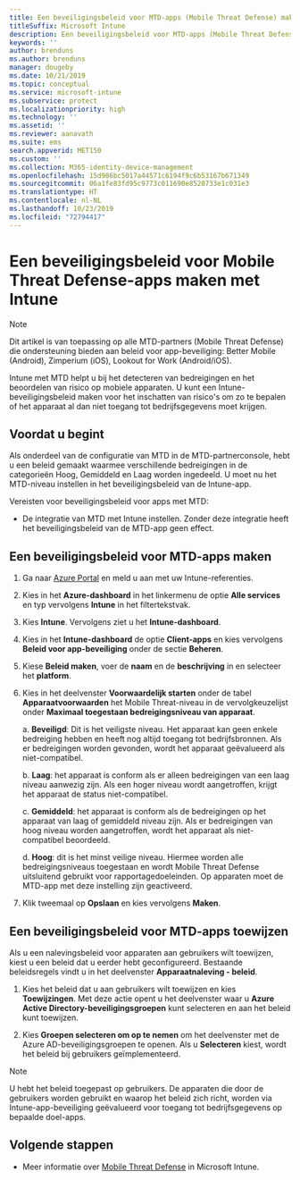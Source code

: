 ```yaml
---
title: Een beveiligingsbeleid voor MTD-apps (Mobile Threat Defense) maken met Intune
titleSuffix: Microsoft Intune
description: Een beveiligingsbeleid voor MTD-apps (Mobile Threat Defense) maken met Microsoft Intune.
keywords: ''
author: brenduns
ms.author: brenduns
manager: dougeby
ms.date: 10/21/2019
ms.topic: conceptual
ms.service: microsoft-intune
ms.subservice: protect
ms.localizationpriority: high
ms.technology: ''
ms.assetid: ''
ms.reviewer: aanavath
ms.suite: ems
search.appverid: MET150
ms.custom: ''
ms.collection: M365-identity-device-management
ms.openlocfilehash: 15d986bc5017a44571c6194f9c6b53167b671349
ms.sourcegitcommit: 06a1fe83fd95c9773c011690e8520733e1c031e3
ms.translationtype: HT
ms.contentlocale: nl-NL
ms.lasthandoff: 10/23/2019
ms.locfileid: "72794417"
---
```

# <a name="create-mobile-threat-defense-app-protection-policy-with-intune"></a>Een beveiligingsbeleid voor Mobile Threat Defense-apps maken met Intune

> [!NOTE] 
> Dit artikel is van toepassing op alle MTD-partners (Mobile Threat Defense) die ondersteuning bieden aan beleid voor app-beveiliging: Better Mobile (Android), Zimperium (iOS), Lookout for Work (Android/iOS).

Intune met MTD helpt u bij het detecteren van bedreigingen en het beoordelen van risico op mobiele apparaten. U kunt een Intune-beveiligingsbeleid maken voor het inschatten van risico's om zo te bepalen of het apparaat al dan niet toegang tot bedrijfsgegevens moet krijgen. 

## <a name="before-you-begin"></a>Voordat u begint

Als onderdeel van de configuratie van MTD in de MTD-partnerconsole, hebt u een beleid gemaakt waarmee verschillende bedreigingen in de categorieën Hoog, Gemiddeld en Laag worden ingedeeld. U moet nu het MTD-niveau instellen in het beveiligingsbeleid van de Intune-app.

Vereisten voor beveiligingsbeleid voor apps met MTD:

- De integratie van MTD met Intune instellen. Zonder deze integratie heeft het beveiligingsbeleid van de MTD-app geen effect.

## <a name="to-create-an-mtd-app-protection-policy"></a>Een beveiligingsbeleid voor MTD-apps maken

1. Ga naar [Azure Portal](https://portal.azure.com/) en meld u aan met uw Intune-referenties.

2. Kies in het **Azure-dashboard** in het linkermenu de optie **Alle services** en typ vervolgens **Intune** in het filtertekstvak.

3. Kies **Intune**. Vervolgens ziet u het **Intune-dashboard**.

4. Kies in het **Intune-dashboard** de optie **Client-apps** en kies vervolgens **Beleid voor app-beveiliging** onder de sectie **Beheren**.

5. Kiese **Beleid maken**, voer de **naam** en de **beschrijving** in en selecteer het **platform**. 

6. Kies in het deelvenster **Voorwaardelijk starten** onder de tabel **Apparaatvoorwaarden** het Mobile Threat-niveau in de vervolgkeuzelijst onder **Maximaal toegestaan bedreigingsniveau van apparaat**.

    a.  **Beveiligd**: Dit is het veiligste niveau. Het apparaat kan geen enkele bedreiging hebben en heeft nog altijd toegang tot bedrijfsbronnen. Als er bedreigingen worden gevonden, wordt het apparaat geëvalueerd als niet-compatibel.

    b.  **Laag**: het apparaat is conform als er alleen bedreigingen van een laag niveau aanwezig zijn. Als een hoger niveau wordt aangetroffen, krijgt het apparaat de status niet-compatibel.

    c.  **Gemiddeld**: het apparaat is conform als de bedreigingen op het apparaat van laag of gemiddeld niveau zijn. Als er bedreigingen van hoog niveau worden aangetroffen, wordt het apparaat als niet-compatibel beoordeeld.

    d.  **Hoog**: dit is het minst veilige niveau. Hiermee worden alle bedreigingsniveaus toegestaan en wordt Mobile Threat Defense uitsluitend gebruikt voor rapportagedoeleinden. Op apparaten moet de MTD-app met deze instelling zijn geactiveerd.

7. Klik tweemaal op **Opslaan** en kies vervolgens **Maken**.

## <a name="to-assign-an-mtd-app-protection-policy"></a>Een beveiligingsbeleid voor MTD-apps toewijzen

Als u een nalevingsbeleid voor apparaten aan gebruikers wilt toewijzen, kiest u een beleid dat u eerder hebt geconfigureerd. Bestaande beleidsregels vindt u in het deelvenster **Apparaatnaleving - beleid**.

1. Kies het beleid dat u aan gebruikers wilt toewijzen en kies **Toewijzingen**. Met deze actie opent u het deelvenster waar u **Azure Active Directory-beveiligingsgroepen** kunt selecteren en aan het beleid kunt toewijzen.

2. Kies **Groepen selecteren om op te nemen** om het deelvenster met de Azure AD-beveiligingsgroepen te openen. Als u **Selecteren** kiest, wordt het beleid bij gebruikers geïmplementeerd.

> [!NOTE] 
> U hebt het beleid toegepast op gebruikers. De apparaten die door de gebruikers worden gebruikt en waarop het beleid zich richt, worden via Intune-app-beveiliging geëvalueerd voor toegang tot bedrijfsgegevens op bepaalde doel-apps.

## <a name="next-steps"></a>Volgende stappen  

- Meer informatie over [Mobile Threat Defense](~/protect/mobile-threat-defense.md) in Microsoft Intune.
